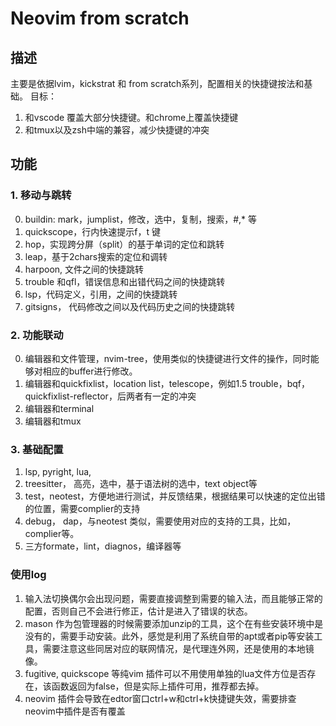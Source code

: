 # Neovim from scratch
## 描述
主要是依据lvim，kickstrat 和 from scratch系列，配置相关的快捷键按法和基础。
目标：
1. 和vscode 覆盖大部分快捷键。和chrome上覆盖快捷键
2. 和tmux以及zsh中端的兼容，减少快捷键的冲突
## 功能
### 1. 移动与跳转
<!-- ##### 文件内移动 -->
0. buildin: mark，jumplist，修改，选中，复制，搜索，#,* 等
1. quickscope，行内快速提示f，t 键
2. hop，实现跨分屏（split）的基于单词的定位和跳转
3. leap，基于2chars搜索的定位和调转
4. harpoon, 文件之间的快捷跳转
5. trouble 和qfl，错误信息和出错代码之间的快捷跳转
6. lsp，代码定义，引用，之间的快捷跳转
7. gitsigns， 代码修改之间以及代码历史之间的快捷跳转

### 2. 功能联动
0. 编辑器和文件管理，nvim-tree，使用类似的快捷键进行文件的操作，同时能够对相应的buffer进行修改。
1. 编辑器和quickfixlist，location list，telescope，例如1.5 trouble，bqf，quickfixlist-reflector，后两者有一定的冲突
2. 编辑器和terminal
3. 编辑器和tmux

### 3. 基础配置
1. lsp, pyright, lua, 
2. treesitter， 高亮，选中，基于语法树的选中，text object等
3. test，neotest，方便地进行测试，并反馈结果，根据结果可以快速的定位出错的位置，需要complier的支持
4. debug， dap，与neotest 类似，需要使用对应的支持的工具，比如，complier等。
3. 三方formate，lint，diagnos，编译器等

### 使用log
1. 输入法切换偶尔会出现问题，需要直接调整到需要的输入法，而且能够正常的配置，否则自己不会进行修正，估计是进入了错误的状态。
2. mason 作为包管理器的时候需要添加unzip的工具，这个在有些安装环境中是没有的，需要手动安装。此外，感觉是利用了系统自带的apt或者pip等安装工具，需要注意这些同居对应的联网情况，是代理连外网，还是使用的本地镜像。
3. fugitive, quickscope 等纯vim 插件可以不用使用单独的lua文件方位是否存在，该函数返回为false，但是实际上插件可用，推荐都去掉。
4. neovim 插件会导致在edtor窗口ctrl+w和ctrl+k快捷键失效，需要排查neovim中插件是否有覆盖
